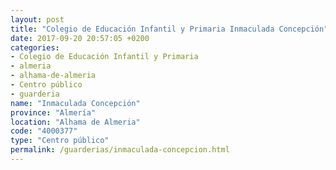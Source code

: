 ```yaml
---
layout: post
title: "Colegio de Educación Infantil y Primaria Inmaculada Concepción"
date: 2017-09-20 20:57:05 +0200
categories:
- Colegio de Educación Infantil y Primaria
- almeria
- alhama-de-almeria
- Centro público
- guarderia
name: "Inmaculada Concepción"
province: "Almería"
location: "Alhama de Almeria"
code: "4000377"
type: "Centro público"
permalink: /guarderias/inmaculada-concepcion.html
---
```

